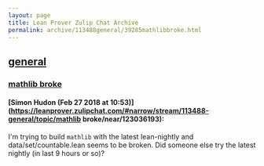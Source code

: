 ```yaml
---
layout: page
title: Lean Prover Zulip Chat Archive 
permalink: archive/113488general/39285mathlibbroke.html
---
```


## [general](index.html)
### [mathlib broke](39285mathlibbroke.html)

#### [Simon Hudon (Feb 27 2018 at 10:53)](https://leanprover.zulipchat.com/#narrow/stream/113488-general/topic/mathlib broke/near/123036193):
I'm trying to build `mathlib` with the latest lean-nightly and data/set/countable.lean seems to be broken. Did someone else try the latest nightly (in last 9 hours or so)?

